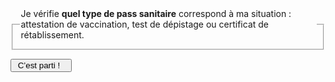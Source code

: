 <form id="{{prefixe}}-demarrage-form">
    <fieldset>
        <legend>
            Je vérifie <b>quel type de pass sanitaire</b> correspond à ma situation : attestation de vaccination, test de dépistage ou certificat de rétablissement.
        </legend>
    </fieldset>
    <div class="form-controls">
        <div class="button-with-progress">
            <p></p>
            <input type="submit" class="button button-arrow" value=" C’est parti !   ">
        </div>
    </div>
</form>

<form id="{{prefixe}}-vaccination-form" hidden>
    <a href="javascript:;" data-precedent="demarrage" class="back-button">Retour</a>
    <fieldset class="required">
        <legend><h3 id="{{prefixe}}-vaccination-label">Avez-vous reçu des doses de vaccin ?</h3></legend>
        <div role="radiogroup" aria-labelledby="{{prefixe}}-vaccination-label">
            <input id="{{prefixe}}_vaccination_radio_deux_doses" type="radio" required name="{{prefixe}}_vaccination_radio" value="2">
            <label for="{{prefixe}}_vaccination_radio_deux_doses">2 doses (ou plus)</label>
            <input id="{{prefixe}}_vaccination_radio_une_dose" type="radio" required name="{{prefixe}}_vaccination_radio" value="1">
            <label for="{{prefixe}}_vaccination_radio_une_dose">1 dose</label>
            <input id="{{prefixe}}_vaccination_radio_aucune_dose" type="radio" required name="{{prefixe}}_vaccination_radio" value="0">
            <label for="{{prefixe}}_vaccination_radio_aucune_dose">Aucune dose</label>
        </div>
    </fieldset>
    <div class="form-controls">
        <div class="button-with-progress">
            <p id="aria-description-progress-{{prefixe}}-vaccination" class="progress">Il vous reste moins de 3 étapes</p>
            <input type="submit" class="button button-arrow" value="Continuer" aria-describedby="aria-description-progress-{{prefixe}}-vaccination">
        </div>
    </div>
</form>

<form id="{{prefixe}}-date-1re-dose-janssen-form" hidden>
    <a href="javascript:;" data-precedent="type-vaccin" class="back-button">Retour</a>
    <fieldset class="required">
        <legend><h3 id="{{prefixe}}-date-1re-dose-janssen-label">À quelle date avez-vous reçu cette dose ?</h3></legend>
        <input type="date" lang="fr" id="{{prefixe}}_date_1re_dose_janssen" name="{{prefixe}}_date_1re_dose_janssen" required>
    </fieldset>
    <div class="form-controls">
        <div class="button-with-progress">
            <p id="aria-description-progress-{{prefixe}}-date-1re-dose-janssen" class="progress">C’est la dernière étape !</p>
            <input type="submit" class="button button-arrow" value="Terminer" aria-describedby="aria-description-progress-{{prefixe}}-date-1re-dose-janssen">
        </div>
    </div>
</form>

<form id="{{prefixe}}-date-1re-dose-autres-form" hidden>
    <a href="javascript:;" data-precedent="guerison-avant-1re-dose" class="back-button">Retour</a>
    <fieldset class="required">
        <legend><h3 id="{{prefixe}}-date-1re-dose-autres-label">Quand avez-vous reçu cette dose ?</h3></legend>
        <div role="radiogroup" aria-labelledby="{{prefixe}}-date-1re-dose-autres-label">
            <input id="{{prefixe}}_date_1re_dose_autres_radio_moins_de_7_jours" type="radio" required name="{{prefixe}}_date_1re_dose_autres_radio" value="moins_de_7_jours">
            <label for="{{prefixe}}_date_1re_dose_autres_radio_moins_de_7_jours">il y a moins de 7 jours</label>
            <input id="{{prefixe}}_date_1re_dose_autres_radio_7_jours_ou_plus" type="radio" required name="{{prefixe}}_date_1re_dose_autres_radio" value="7_jours_ou_plus">
            <label for="{{prefixe}}_date_1re_dose_autres_radio_7_jours_ou_plus">il y a 7 jours ou plus</label>
        </div>
    </fieldset>
    <div class="form-controls">
        <div class="button-with-progress">
            <p id="aria-description-progress-{{prefixe}}-date-1re-dose-autres" class="progress">C’est la dernière étape !</p>
            <input type="submit" class="button button-arrow" value="Terminer" aria-describedby="aria-description-progress-{{prefixe}}-date-1re-dose-autres">
        </div>
    </div>
</form>

<form id="{{prefixe}}-date-2e-dose-form" hidden>
    <a href="javascript:;" data-precedent="vaccination" class="back-button">Retour</a>
    <fieldset class="required">
        <legend><h3 id="{{prefixe}}-date-2e-dose-label">Quand avez-vous reçu la deuxième dose ?</h3></legend>
        <div role="radiogroup" aria-labelledby="{{prefixe}}-date-2e-dose-label">
            <input id="{{prefixe}}_date_2e_dose_radio_moins_de_7_jours" type="radio" required name="{{prefixe}}_date_2e_dose_radio" value="moins_de_7_jours">
            <label for="{{prefixe}}_date_2e_dose_radio_moins_de_7_jours">il y a moins de 7 jours</label>
            <input id="{{prefixe}}_date_2e_dose_radio_7_jours_ou_plus" type="radio" required name="{{prefixe}}_date_2e_dose_radio" value="7_jours_ou_plus">
            <label for="{{prefixe}}_date_2e_dose_radio_7_jours_ou_plus">il y a 7 jours ou plus</label>
        </div>
    </fieldset>
    <div class="form-controls">
        <div class="button-with-progress">
            <p id="aria-description-progress-{{prefixe}}-date-2e-dose" class="progress">C’est la dernière étape !</p>
            <input type="submit" class="button button-arrow" value="Terminer" aria-describedby="aria-description-progress-{{prefixe}}-date-2e-dose">
        </div>
    </div>
</form>

<form id="{{prefixe}}-type-vaccin-form" hidden>
    <a href="javascript:;" data-precedent="vaccination" class="back-button">Retour</a>
    <fieldset class="required">
        <legend><h3 id="{{prefixe}}-type-vaccin-label">Quel vaccin avez-vous reçu ?</h3></legend>
        <div role="radiogroup" aria-labelledby="{{prefixe}}-type-vaccin-label">
            <input id="{{prefixe}}_type_vaccin_radio_pfizer" type="radio" required name="{{prefixe}}_type_vaccin_radio" value="pfizer">
            <label for="{{prefixe}}_type_vaccin_radio_pfizer">Pfizer-BioNTech (<i>Comirnaty</i><sup>®</sup>)</label>
            <input id="{{prefixe}}_type_vaccin_radio_moderna" type="radio" required name="{{prefixe}}_type_vaccin_radio" value="moderna">
            <label for="{{prefixe}}_type_vaccin_radio_moderna">Moderna (<i>Spikevax</i><sup>®</sup>)</label>
            <input id="{{prefixe}}_type_vaccin_radio_astrazeneca" type="radio" required name="{{prefixe}}_type_vaccin_radio" value="astrazeneca">
            <label for="{{prefixe}}_type_vaccin_radio_astrazeneca">AstraZeneca (<i>Vaxzevria</i><sup>®</sup>)</label>
            <input id="{{prefixe}}_type_vaccin_radio_janssen" type="radio" required name="{{prefixe}}_type_vaccin_radio" value="janssen">
            <label for="{{prefixe}}_type_vaccin_radio_janssen">Janssen</label>
        </div>
    </fieldset>
    <div class="form-controls">
        <div class="button-with-progress">
            <p id="aria-description-progress-{{prefixe}}-type-vaccin" class="progress">Il vous reste moins de 2 étapes</p>
            <input type="submit" class="button button-arrow" value="Continuer" aria-describedby="aria-description-progress-{{prefixe}}-type-vaccin">
        </div>
    </div>
</form>

<form id="{{prefixe}}-guerison-avant-1re-dose-form" hidden>
    <a href="javascript:;" data-precedent="type-vaccin" class="back-button">Retour</a>
    <fieldset class="required">
        <legend><h3 id="{{prefixe}}-guerison-avant-1re-dose-label">Aviez-vous eu la Covid avant cette dose de vaccin ?</h3></legend>
        <div role="radiogroup" aria-labelledby="{{prefixe}}-guerison-avant-1re-dose-label">
            <input id="{{prefixe}}_guerison_avant_1re_dose_radio_oui" type="radio" required name="{{prefixe}}_guerison_avant_1re_dose_radio" value="oui">
            <label for="{{prefixe}}_guerison_avant_1re_dose_radio_oui">Oui</label>
            <input id="{{prefixe}}_guerison_avant_1re_dose_radio_non" type="radio" required name="{{prefixe}}_guerison_avant_1re_dose_radio" value="non">
            <label for="{{prefixe}}_guerison_avant_1re_dose_radio_non">Non</label>
        </div>
    </fieldset>
    <div class="form-controls">
        <div class="button-with-progress">
            <p id="aria-description-progress-{{prefixe}}-guerison-avant-1re-dose" class="progress">Plus qu’une étape</p>
            <input type="submit" class="button button-arrow" value="Continuer" aria-describedby="aria-description-progress-{{prefixe}}-guerison-avant-1re-dose">
        </div>
    </div>
</form>

<form id="{{prefixe}}-guerison-avant-1re-dose-autres-form" hidden>
    <a href="javascript:;" data-precedent="type-vaccin" class="back-button">Retour</a>
    <fieldset class="required">
        <legend><h3 id="{{prefixe}}-guerison-avant-1re-dose-autres-label">Aviez-vous eu la Covid avant cette dose de vaccin ?</h3></legend>
        <div role="radiogroup" aria-labelledby="{{prefixe}}-guerison-avant-1re-dose-autres-label">
            <input id="{{prefixe}}_guerison_avant_1re_dose_autres_radio_oui" type="radio" required name="{{prefixe}}_guerison_avant_1re_dose_autres_radio" value="oui">
            <label for="{{prefixe}}_guerison_avant_1re_dose_autres_radio_oui">Oui</label>
            <input id="{{prefixe}}_guerison_avant_1re_dose_autres_radio_non" type="radio" required name="{{prefixe}}_guerison_avant_1re_dose_autres_radio" value="non">
            <label for="{{prefixe}}_guerison_avant_1re_dose_autres_radio_non">Non</label>
        </div>
    </fieldset>
    <div class="form-controls">
        <div class="button-with-progress">
            <p id="aria-description-progress-{{prefixe}}-guerison-avant-1re-dose-autres" class="progress">Il vous reste moins de 2 étapes</p>
            <input type="submit" class="button button-arrow" value="Continuer" aria-describedby="aria-description-progress-{{prefixe}}-guerison-avant-1re-dose-autres">
        </div>
    </div>
</form>

<form id="{{prefixe}}-depistage-positif-form" hidden>
    <a href="javascript:;" data-precedent="vaccination" class="back-button">Retour</a>
    <fieldset class="required">
        <legend><h3 id="{{prefixe}}-depistage-positif-label">Avez-vous déjà été positif à un test PCR ou antigénique ?</h3></legend>
        <div role="radiogroup" aria-labelledby="{{prefixe}}-depistage-positif-label">
            <input id="{{prefixe}}_depistage_positif_radio_oui" type="radio" required name="{{prefixe}}_depistage_positif_radio" value="oui">
            <label for="{{prefixe}}_depistage_positif_radio_oui">Oui</label>
            <input id="{{prefixe}}_depistage_positif_radio_non" type="radio" required name="{{prefixe}}_depistage_positif_radio" value="non">
            <label for="{{prefixe}}_depistage_positif_radio_non">Non</label>
        </div>
    </fieldset>
    <div class="form-controls">
        <div class="button-with-progress">
            <p id="aria-description-progress-{{prefixe}}-depistage-positif" class="progress">Il vous reste moins de 2 étapes</p>
            <input type="submit" class="button button-arrow" value="Continuer" aria-describedby="aria-description-progress-{{prefixe}}-depistage-positif">
        </div>
    </div>
</form>

<form id="{{prefixe}}-date-derniere-covid-form" hidden>
    <a href="javascript:;" data-precedent="depistage-positif" class="back-button">Retour</a>
    <fieldset class="required">
        <legend><h3 id="{{prefixe}}-date-derniere-covid-label">De quand date ce test positif ?</h3></legend>
        <div role="radiogroup" aria-labelledby="{{prefixe}}-date-derniere-covid-label">
            <input id="{{prefixe}}_date_derniere_covid_radio_moins_de_6_mois" type="radio" required name="{{prefixe}}_date_derniere_covid_radio" value="moins_de_6_mois">
            <label for="{{prefixe}}_date_derniere_covid_radio_moins_de_6_mois">Moins de 6  mois</label>
            <input id="{{prefixe}}_date_derniere_covid_radio_plus_de_6_mois" type="radio" required name="{{prefixe}}_date_derniere_covid_radio" value="plus_de_6_mois">
            <label for="{{prefixe}}_date_derniere_covid_radio_plus_de_6_mois">Plus de 6 mois</label>
        </div>
    </fieldset>
    <div class="form-controls">
        <div class="button-with-progress">
            <p id="aria-description-progress-{{prefixe}}-date-derniere-covid" class="progress">C’est la dernière étape !</p>
            <input type="submit" class="button button-arrow" value="Terminer" aria-describedby="aria-description-progress-{{prefixe}}-date-derniere-covid">
        </div>
    </div>
</form>

<div id="{{prefixe}}-vaccination-complete-reponse" class="statut statut-bleu" hidden>

Félicitations, votre schéma vaccinal est **complet** ! 🎉

Votre **attestation de vaccination**, munie d’un QR code, fait office de pass sanitaire. **Attention**, si vous êtes éligible à une **dose de rappel** (dite 3<sup>e</sup> dose), votre pass sanitaire pourrait devenir invalide prochainement.

[Comment obtenir mon attestation de vaccination ?](#comment-obtenir-une-attestation-de-vaccination-complete-avec-un-qr-code)

[Avant quelle date dois-je recevoir la dose de rappel, dite 3e dose, pour conserver mon pass vaccinal ?](#avant-quelle-date-dois-je-recevoir-la-dose-de-rappel-dite-3-e-dose-pour-conserver-mon-pass-vaccinal)

</div>

<div id="{{prefixe}}-vaccination-delai-7-jours-reponse" class="statut statut-bleu" hidden>

Vous devez **attendre 7 jours** après votre injection pour que votre schéma vaccinal soit complet. Vous ne pourrez donc pas faire valoir votre attestation de vaccination comme pass sanitaire pour l’instant.

En attendant, vous pouvez présenter soit un **test de dépistage négatif** de **moins de 24 h**, soit un **test de dépistage positif** de plus de **11 jours** et de moins de **6 mois**.

</div>

<div id="{{prefixe}}-vaccination-delai-28-jours-reponse" class="statut statut-bleu" hidden>

Vous devez **attendre 28 jours** (4 semaines) après votre injection pour que votre schéma vaccinal soit complet. Vous ne pourrez donc pas faire valoir votre attestation de vaccination comme pass sanitaire pour l’instant.

En attendant, un **test de dépistage négatif** (test PCR ou antigénique) datant de **moins de 24 h** fera office de pass sanitaire.

</div>

<div id="{{prefixe}}-vaccination-incomplete-reponse" class="statut statut-bleu" hidden>

Votre schéma vaccinal est **incomplet** tant que vous n’avez pas reçu la dose de rappel (2<sup>e</sup> dose). Vous ne pourrez donc pas le faire valoir comme pass sanitaire pour l’instant.

En attendant, un **test de dépistage négatif** (test PCR ou antigénique) datant de **moins de 24 h** fera office de pass sanitaire.

</div>

<div id="{{prefixe}}-non-vaccine-reponse" class="statut statut-bleu" hidden>

Vous avez **2 possibilités** pour obtenir un pass sanitaire :

1. présenter un **test de dépistage négatif** (test PCR ou antigénique) de moins de **24 h** ;

2. vous faire **vacciner** : l’attestation de vaccination fera office de pass sanitaire **7 jours après la 2<sup>e</sup> dose**.


</div>

<div id="{{prefixe}}-test-positif-moins-de-6-mois-reponse" class="statut statut-bleu" hidden>

Vous avez **3 possibilités** pour obtenir un pass sanitaire :

1. présenter votre **test de dépistage positif** (aussi appelé *certificat de rétablissement*), datant de plus de **11 jours** et de moins de **6 mois**, et comportant un QR code ;

2. présenter un **test de dépistage négatif** de moins de **24 h** ;

3. vous faire **vacciner** (comme vous avez déjà eu la Covid, **une seule dose** sera nécessaire, mais il est recommandé d’attendre 2 mois minimum après la guérison, idéalement jusqu’à 6 mois) : l’attestation de vaccination fera office de pass sanitaire **7 jours** après cette dose.

</div>

<div id="{{prefixe}}-test-positif-plus-de-6-mois-reponse" class="statut statut-bleu" hidden>

Vous avez **2 possibilités** pour obtenir un pass sanitaire :

1. présenter un **test de dépistage négatif** de moins de **24 h** ;

2. vous faire **vacciner** (comme vous avez déjà eu la Covid, **une seule dose** sera nécessaire) : l’attestation de vaccination fera office de pass sanitaire **7 jours** après cette dose.


</div>

<p id="{{prefixe}}-refaire" hidden>
<a href="javascript:;" role="button" class="button button-outline button-half-width">Recommencer le questionnaire</a>
</p>
